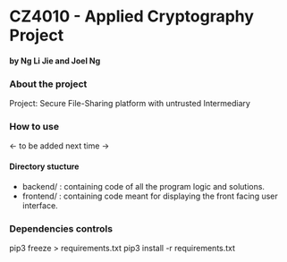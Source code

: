 # CZ4010 - Applied Cryptography Project
#### by Ng Li Jie and Joel Ng

### About the project
Project: Secure File-Sharing platform with untrusted Intermediary

### How to use
<- to be added next time ->

#### Directory stucture
- backend/  : containing code of all the program logic and solutions.
- frontend/ : containing code meant for displaying the front facing user interface.

### Dependencies controls
pip3 freeze > requirements.txt
pip3 install -r requirements.txt